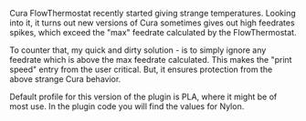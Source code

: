 Cura FlowThermostat recently started giving strange temperatures. Looking into it, it turns out new versions of Cura sometimes gives out high feedrates spikes, which exceed the "max" feedrate calculated by the FlowThermostat. 

To counter that, my quick and dirty solution - is to simply ignore any feedrate which is above the max feedrate calculated. This makes the "print speed" entry from the user critical. But, it ensures protection from the above strange Cura behavior.

Default profile for this version of the plugin is PLA, where it might be of most use. In the plugin code you will find the values for Nylon.